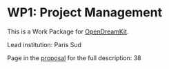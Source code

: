 
# WP1: Project Management

This is a Work Package for [OpenDreamKit](http://opendreamkit.org).

Lead institution: Paris Sud

Page in the [proposal](https://github.com/OpenDreamKit/OpenDreamKit) for the full description: 38

